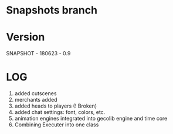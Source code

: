# Snapshots branch

# Version
 SNAPSHOT - 180623 - 0.9

# LOG
1. added cutscenes
1. merchants added
1. added heads to players (! Broken)
1. added chat settings: font, colors, etc.
1. animation engines integrated into gecolib engine and time core
1. Combining Executer into one class​​​​​​​​​​​​​​​​​​​​​​​​​​​​​​​​​​​​​​​​​​​​​​​​​​​​​​​​​​​​​​​​​​​​​​​​​​​​​​​​​​​​​​​​​​​​​​​​​​​​​​​​​​​​​​​​​​​​​​​​​​​​​​​​​​​​​​​​​​​​​​​​​​​​​​​
